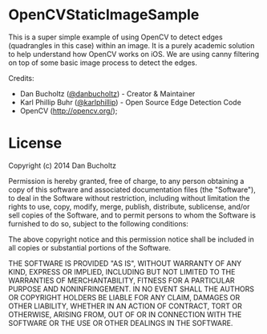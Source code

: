 # OpenCVStaticImageSample 

This is a super simple example of using OpenCV to detect edges (quadrangles in this case) within an image.  It is a purely academic solution to help understand how OpenCV works on iOS.  We are using canny filtering on top of some basic image process to detect the edges.

Credits:
- Dan Bucholtz (<a href="http://twitter.com/danbucholtz">@danbucholtz</a>) - Creator & Maintainer
- Karl Phillip Buhr (<a href="https://twitter.com/karlphillip">@karlphillip</a>) - Open Source Edge Detection Code
- OpenCV (<a href="http://opencv.org/">http://opencv.org/</a>);

# License
Copyright (c) 2014 Dan Bucholtz

Permission is hereby granted, free of charge, to any person obtaining a copy of this software and associated documentation files (the "Software"), to deal in the Software without restriction, including without limitation the rights to use, copy, modify, merge, publish, distribute, sublicense, and/or sell copies of the Software, and to permit persons to whom the Software is furnished to do so, subject to the following conditions:

The above copyright notice and this permission notice shall be included in all copies or substantial portions of the Software.

THE SOFTWARE IS PROVIDED "AS IS", WITHOUT WARRANTY OF ANY KIND, EXPRESS OR IMPLIED, INCLUDING BUT NOT LIMITED TO THE WARRANTIES OF MERCHANTABILITY, FITNESS FOR A PARTICULAR PURPOSE AND NONINFRINGEMENT. IN NO EVENT SHALL THE AUTHORS OR COPYRIGHT HOLDERS BE LIABLE FOR ANY CLAIM, DAMAGES OR OTHER LIABILITY, WHETHER IN AN ACTION OF CONTRACT, TORT OR OTHERWISE, ARISING FROM, OUT OF OR IN CONNECTION WITH THE SOFTWARE OR THE USE OR OTHER DEALINGS IN THE SOFTWARE.